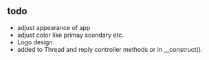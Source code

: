 ## todo

- adjust appearance of app 
- adjust color like primay scondary etc.
- Logo design. 
- added to Thread and reply controller methods or in __construct().